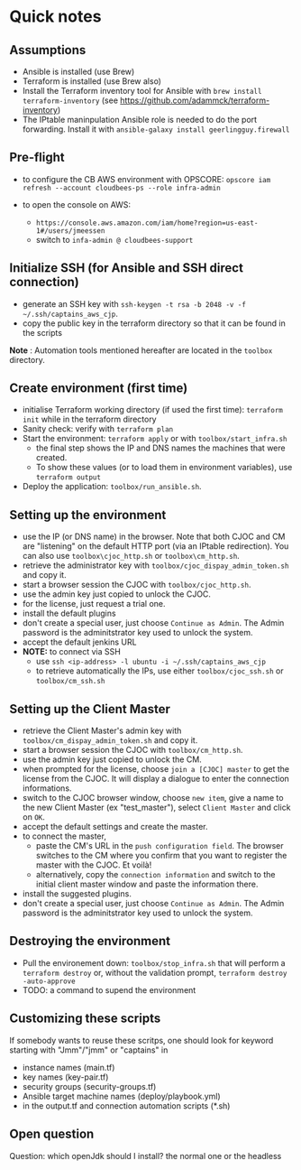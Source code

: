 # Quick notes

## Assumptions
- Ansible is installed (use Brew)
- Terraform is installed (use Brew also)
- Install the Terraform inventory tool for Ansible with `brew install terraform-inventory` (see https://github.com/adammck/terraform-inventory)
- The IPtable maninpulation Ansible role is needed to do the port forwarding. Install it with `ansible-galaxy install geerlingguy.firewall`

## Pre-flight
- to configure the CB AWS environment with OPSCORE: `opscore iam refresh --account cloudbees-ps --role infra-admin`

- to open the console on AWS:
  - `https://console.aws.amazon.com/iam/home?region=us-east-1#/users/jmeessen`
  - switch to `infa-admin @ cloudbees-support`

## Initialize SSH (for Ansible and SSH direct connection)
- generate an SSH key with `ssh-keygen -t rsa -b 2048 -v -f ~/.ssh/captains_aws_cjp`.
- copy the public key in the terraform directory so that it can be found in the scripts

**Note** : Automation tools mentioned hereafter are located in the `toolbox` directory.

## Create environment (first time)
- initialise Terraform working directory (if used the first time): `terraform init` while in the terraform directory
- Sanity check: verify with `terraform plan`
- Start the environment: `terraform apply` or with `toolbox/start_infra.sh`
  - the final step shows the IP and DNS names the machines that were created.
  - To show these values (or to load them in environment variables), use `terraform output`
- Deploy the application: `toolbox/run_ansible.sh`. 

## Setting up the environment
- use the IP (or DNS name) in the browser. Note that both CJOC and CM are "listening" on the default HTTP port (via an IPtable redirection). You can also use `toolbox\cjoc_http.sh` or `toolbox\cm_http.sh`.
- retrieve the administrator key with `toolbox/cjoc_dispay_admin_token.sh` and copy it.
- start a browser session the CJOC with `toolbox/cjoc_http.sh`.
- use the admin key just copied to unlock the CJOC.
- for the license, just request a trial one.
- install the default plugins
- don't create a special user, just choose `Continue as Admin`. The Admin password is the adminitstrator key used to unlock the system.
- accept the default jenkins URL
- **NOTE:** to connect via SSH
  - use `ssh <ip-address> -l ubuntu -i ~/.ssh/captains_aws_cjp`
  - to retrieve automatically the IPs, use either `toolbox/cjoc_ssh.sh` or `toolbox/cm_ssh.sh`

## Setting up the Client Master
- retrieve the Client Master's admin key with `toolbox/cm_dispay_admin_token.sh`  and copy it.
- start a browser session the CJOC with `toolbox/cm_http.sh`.
- use the admin key just copied to unlock the CM.
- when prompted for the license, choose `join a [CJOC] master` to get the license from the CJOC. It will display a dialogue to enter the connection informations.
- switch to the CJOC browser window, choose `new item`, give a name to the new Client Master (ex "test_master"), select `Client Master` and click on `OK`.
- accept the default settings and create the master.
- to connect the master,
  - paste the CM's URL in the `push configuration field`. The browser switches to the CM where you confirm that you want to register the master with the CJOC. Et voilà!
  - alternatively, copy the `connection information` and switch to the initial client master window and paste the information there.
- install the suggested plugins.
- don't create a special user, just choose `Continue as Admin`. The Admin password is the adminitstrator key used to unlock the system.

## Destroying the environment
- Pull the environement down: `toolbox/stop_infra.sh` that will perform a `terraform destroy` or, without the validation prompt, `terraform destroy -auto-approve`
- TODO: a command to supend the environment

## Customizing these scripts
If somebody wants to reuse these scritps, one should look for keyword starting with "Jmm"/"jmm" or "captains" in
- instance names (main.tf)
- key names (key-pair.tf)
- security groups (security-groups.tf)
- Ansible target machine names (deploy/playbook.yml)
- in the output.tf and connection automation scripts (*.sh)

## Open question

Question: which openJdk should I install? the normal one or the headless
